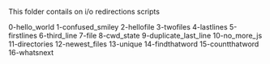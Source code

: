 This folder contails on i/o redirections scripts

0-hello_world
1-confused_smiley 
2-hellofile
3-twofiles
4-lastlines
5-firstlines
6-third_line
7-file
8-cwd_state
9-duplicate_last_line 
10-no_more_js
11-directories
12-newest_files
13-unique
14-findthatword
15-countthatword
16-whatsnext
